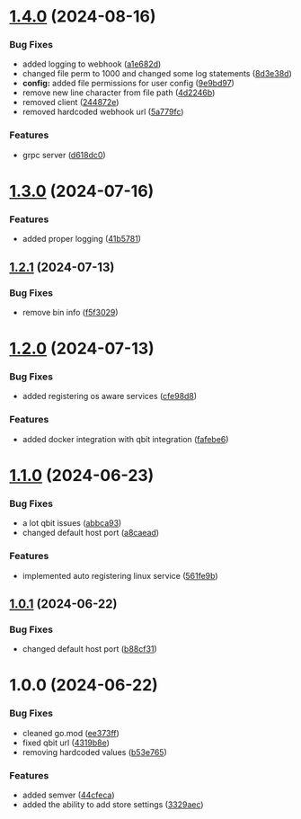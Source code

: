 # [1.4.0](https://github.com/RA341/ctrl-srv/compare/v1.3.0...v1.4.0) (2024-08-16)


### Bug Fixes

* added logging to webhook ([a1e682d](https://github.com/RA341/ctrl-srv/commit/a1e682dcacde7d6617419103108a5c1c8eef4b9f))
* changed file perm to 1000 and changed some log statements ([8d3e38d](https://github.com/RA341/ctrl-srv/commit/8d3e38da9d3309e2402d14d9a0a62beafe4ec836))
* **config:** added file permissions for user config ([9e9bd97](https://github.com/RA341/ctrl-srv/commit/9e9bd9736871b8603acbed2d2bbab1341d90e140))
* remove new line character from file path ([4d2246b](https://github.com/RA341/ctrl-srv/commit/4d2246bf823af2d1912b8952b9197d18aff8925c))
* removed client ([244872e](https://github.com/RA341/ctrl-srv/commit/244872ebc6fd16a937109713af257edb85c228e1))
* removed hardcoded webhook url ([5a779fc](https://github.com/RA341/ctrl-srv/commit/5a779fc0730bb4db2a297325d3fb22eb7b93a694))


### Features

* grpc server ([d618dc0](https://github.com/RA341/ctrl-srv/commit/d618dc0bebffe0a72575504911370138197c6079))

# [1.3.0](https://github.com/RA341/ctrl-srv/compare/v1.2.1...v1.3.0) (2024-07-16)


### Features

* added proper logging ([41b5781](https://github.com/RA341/ctrl-srv/commit/41b578118f798031c7ed4a9208faf5de5a05946a))

## [1.2.1](https://github.com/RA341/ctrl-srv/compare/v1.2.0...v1.2.1) (2024-07-13)


### Bug Fixes

* remove bin info ([f5f3029](https://github.com/RA341/ctrl-srv/commit/f5f302938df5bacfeb85145429319d34e727fbff))

# [1.2.0](https://github.com/RA341/ctrl-srv/compare/v1.1.0...v1.2.0) (2024-07-13)


### Bug Fixes

* added registering os aware services ([cfe98d8](https://github.com/RA341/ctrl-srv/commit/cfe98d8c567879f59b4175e2b89d0898fb2ff076))


### Features

* added docker integration with qbit integration ([fafebe6](https://github.com/RA341/ctrl-srv/commit/fafebe60fa1eeede25e81ff85ab4f8e8f4a0dbf5))

# [1.1.0](https://github.com/RA341/ctrl-srv/compare/v1.0.1...v1.1.0) (2024-06-23)


### Bug Fixes

* a lot qbit issues ([abbca93](https://github.com/RA341/ctrl-srv/commit/abbca93777ba57f525848936b91edc8bb53f180d))
* changed default host port ([a8caead](https://github.com/RA341/ctrl-srv/commit/a8caeada9d4d1a6dca5579475545833abc6664b9))


### Features

* implemented auto registering linux service ([561fe9b](https://github.com/RA341/ctrl-srv/commit/561fe9b13c18c2a147a2b1156ab288c8ddb715b5))

## [1.0.1](https://github.com/RA341/ctrl-srv/compare/v1.0.0...v1.0.1) (2024-06-22)


### Bug Fixes

* changed default host port ([b88cf31](https://github.com/RA341/ctrl-srv/commit/b88cf3105196a3c071c98c64bbcac6d8624fd59c))

# 1.0.0 (2024-06-22)


### Bug Fixes

* cleaned go.mod ([ee373ff](https://github.com/RA341/ctrl-srv/commit/ee373ff6169ac86bd7025e5f2753dccbc3cf23ff))
* fixed qbit url ([4319b8e](https://github.com/RA341/ctrl-srv/commit/4319b8e5c9112309b25833ee6bbd4c1d0e6a82e6))
* removing hardcoded values ([b53e765](https://github.com/RA341/ctrl-srv/commit/b53e765298fc42bf2d74f49e183a0d76c92cdaf8))


### Features

* added semver ([44cfeca](https://github.com/RA341/ctrl-srv/commit/44cfeca41a965f0a0b41991b50c52994f4191a3f))
* added the ability to add store settings ([3329aec](https://github.com/RA341/ctrl-srv/commit/3329aece802576fc868b2e2668722ad2fdae9d61))
